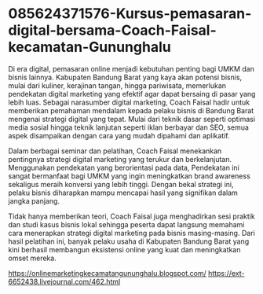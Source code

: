 # 085624371576-Kursus-pemasaran-digital-bersama-Coach-Faisal-kecamatan-Gununghalu
Di era digital, pemasaran online menjadi kebutuhan penting bagi UMKM dan bisnis lainnya. Kabupaten Bandung Barat yang kaya akan potensi bisnis, mulai dari kuliner, kerajinan tangan, hingga pariwisata, memerlukan pendekatan digital marketing yang efektif agar dapat bersaing di pasar yang lebih luas. Sebagai narasumber digital marketing, Coach Faisal hadir untuk memberikan pemahaman mendalam kepada pelaku bisnis di Bandung Barat mengenai strategi digital yang tepat. Mulai dari teknik dasar seperti optimasi media sosial hingga teknik lanjutan seperti iklan berbayar dan SEO, semua aspek disampaikan dengan cara yang mudah dipahami dan aplikatif.

Dalam berbagai seminar dan pelatihan, Coach Faisal menekankan pentingnya strategi digital marketing yang terukur dan berkelanjutan. Menggunakan pendekatan yang berorientasi pada data, Pendekatan ini sangat bermanfaat bagi UMKM yang ingin meningkatkan brand awareness sekaligus meraih konversi yang lebih tinggi. Dengan bekal strategi ini, pelaku bisnis diharapkan mampu mencapai hasil yang signifikan dalam jangka panjang.

Tidak hanya memberikan teori, Coach Faisal juga menghadirkan sesi praktik dan studi kasus bisnis lokal sehingga peserta dapat langsung memahami cara menerapkan strategi digital marketing pada bisnis masing-masing. Dari hasil pelatihan ini, banyak pelaku usaha di Kabupaten Bandung Barat yang kini berhasil membangun eksistensi online yang kuat dan meningkatkan omset mereka. 

https://onlinemarketingkecamatangununghalu.blogspot.com/
https://ext-6652438.livejournal.com/462.html
